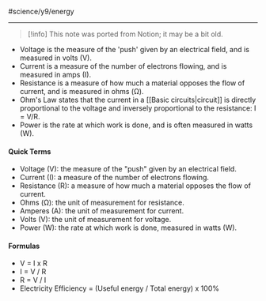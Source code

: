 #science/y9/energy 

---

> [!info] This note was ported from Notion; it may be a bit old. 

- Voltage is the measure of the 'push' given by an electrical field, and is measured in volts (V).
- Current is a measure of the number of electrons flowing, and is measured in amps (I).
- Resistance is a measure of how much a material opposes the flow of current, and is measured in ohms (Ω).
- Ohm's Law states that the current in a [[Basic circuits|circuit]] is directly proportional to the voltage and inversely proportional to the resistance: I = V/R.
- Power is the rate at which work is done, and is often measured in watts (W).

#### Quick Terms
- Voltage (V): the measure of the "push" given by an electrical field.
- Current (I): a measure of the number of electrons flowing.
- Resistance (R): a measure of how much a material opposes the flow of current.
- Ohms (Ω): the unit of measurement for resistance.
- Amperes (A): the unit of measurement for current.
- Volts (V): the unit of measurement for voltage.
- Power (W): the rate at which work is done, measured in watts (W).

#### Formulas
- V = I x R
- I = V / R
- R = V / I
- Electricity Efficiency = (Useful energy / Total energy) x 100%
